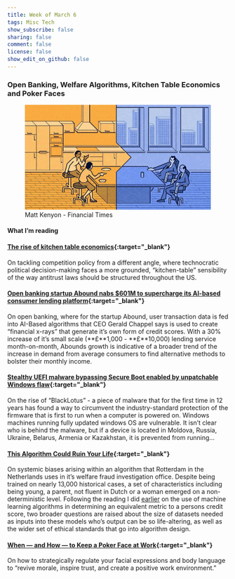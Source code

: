 ```yaml
---
title: Week of March 6
tags: Misc Tech
show_subscribe: false
sharing: false
comment: false
license: false
show_edit_on_github: false
---
```


### Open Banking, Welfare Algorithms, Kitchen Table Economics and Poker Faces

<!--more-->

<figure class="post-figure">
  <img src="/assets/img/kitchen-table-economics.jpg" alt="Image Description" class="GCB-img">
  <figcaption>Matt Kenyon - Financial Times</figcaption>
</figure>

#### **What I’m reading**

#### [The rise of kitchen table economics](https://www.ft.com/content/e53e4b14-4653-4b6e-a72f-d50f75e97cb7){:target="_blank"} 

On tackling competition policy from a different angle, where technocratic political decision-making faces a more grounded, “kitchen-table” sensibility of the way antitrust laws should be structured throughout the US. 

#### [Open banking startup Abound nabs $601M to supercharge its AI-based consumer lending platform](https://techcrunch.com/2023/03/06/open-banking-loans-platform-abound-nabs-601m-to-supercharge-its-consumer-lending-business/){:target="_blank"} 

On open banking, where for the startup Abound, user transaction data is fed into AI-Based algorithms that CEO Gerald Chappel says is used to create “financial x-rays” that generate it’s own form of credit scores. With a 30% increase of it’s small scale (**£**1,000 - **£**10,000) lending service month-on-month, Abounds growth is indicative of a broader trend of the increase in demand from average consumers to find alternative methods to bolster their monthly income.

#### [Stealthy UEFI malware bypassing Secure Boot enabled by unpatchable Windows flaw](https://arstechnica.com/information-technology/2023/03/unkillable-uefi-malware-bypassing-secure-boot-enabled-by-unpatchable-windows-flaw/){:target="_blank"} 

On the rise of “BlackLotus” - a piece of malware that for the first time in 12 years has found a way to circumvent the industry-standard protection of the firmware that is first to run when a computer is powered on. Windows machines running fully updated windows OS are vulnerable. It isn’t clear who is behind the malware, but if a device is located in Moldova, Russia, Ukraine, Belarus, Armenia or Kazakhstan, it is prevented from running…

#### [This Algorithm Could Ruin Your Life](https://www.wired.com/story/welfare-algorithms-discrimination/){:target="_blank"} 

On systemic biases arising within an algorithm that Rotterdam in the Netherlands uses in it’s welfare fraud investigation office. Despite being trained on nearly 13,000 historical cases, a set of characteristics including being young, a parent, not fluent in Dutch or a woman emerged on a non-deterministic level. Following the reading I did [earlier](https://techcrunch.com/2023/03/06/open-banking-loans-platform-abound-nabs-601m-to-supercharge-its-consumer-lending-business/) on the use of machine learning algorithms in determining an equivalent metric to a persons credit score, two broader questions are raised about the size of datasets needed as inputs into these models who’s output can be so life-altering, as well as the wider set of ethical standards that go into algorithm design.

#### [When — and How — to Keep a Poker Face at Work](https://hbr.org/2023/03/when-and-how-to-keep-a-poker-face-at-work){:target="_blank"} 

On how to strategically regulate your facial expressions and body language to “revive morale, inspire trust, and create a positive work environment.”
